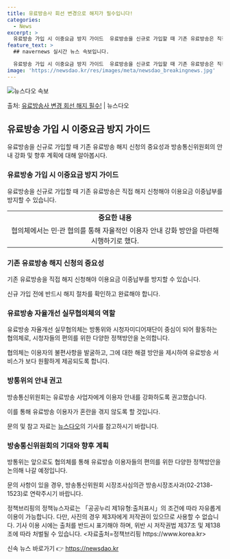 ```yaml
---
title: 유료방송사 회선 변경으로 해지가 필수입니다!
categories:
  - News
excerpt: >
  유료방송 가입 시 이중요금 방지 가이드  유료방송을 신규로 가입할 때 기존 유료방송은 직접 해지 신청해야 이…
feature_text: >
  ## navernews 실시간 뉴스 속보입니다.

  유료방송 가입 시 이중요금 방지 가이드  유료방송을 신규로 가입할 때 기존 유료방송은 직접 해지 신청해야 이…
image: 'https://newsdao.kr/res/images/meta/newsdao_breakingnews.jpg'
---
```


![뉴스다오 속보](https://newsdao.kr/res/images/meta/newsdao_breakingnews.jpg)

<p>출처: <a href="https://newsdao.kr/4495" rel="dofollow">유료방송사 변경 회선 해지 필수!</a> | 뉴스다오</p>

<h2 data-ke-size="size26">유료방송 가입 시 이중요금 방지 가이드</h2>
<p data-ke-size="size16">유료방송을 신규로 가입할 때 기존 유료방송 해지 신청의 중요성과 방송통신위원회의 안내 강화 및 향후 계획에 대해 알아봅시다.</p>

<h3><b>유료방송 가입 시 이중요금 방지 가이드</b></h3>
<p data-ke-size="size16">유료방송을 신규로 가입할 때 기존 유료방송은 직접 해지 신청해야 이용요금 이중납부를 방지할 수 있습니다.</p>

<table>
	<tr>
		<td style="text-align: center; height: 17px;"><b>중요한 내용</b></td>
	</tr>
	<tr>
		<td style="text-align: center; height: 17px;">협의체에서는 민·관 협의를 통해 자율적인 이용자 안내 강화 방안을 마련해 시행하기로 했다.</td>
	</tr>
</table>

<h3><b>기존 유료방송 해지 신청의 중요성</b></h3>
<p data-ke-size="size16">기존 유료방송을 직접 해지 신청해야 이용요금 이중납부를 방지할 수 있습니다.</p>
<p data-ke-size="size16">신규 가입 전에 반드시 해지 절차를 확인하고 완료해야 합니다.</p>

<h3><b>유료방송 자율개선 실무협의체의 역할</b></h3>
<p data-ke-size="size16">유료방송 자율개선 실무협의체는 방통위와 시청자미디어재단이 중심이 되어 활동하는 협의체로, 시청자들의 편의를 위한 다양한 정책방안을 논의합니다.</p>

<p data-ke-size="size16">협의체는 이용자의 불편사항을 발굴하고, 그에 대한 해결 방안을 제시하여 유료방송 서비스가 보다 원활하게 제공되도록 합니다.</p>

<h3><b>방통위의 안내 권고</b></h3>
<p data-ke-size="size16">방송통신위원회는 유료방송 사업자에게 이용자 안내를 강화하도록 권고했습니다.</p>

<p data-ke-size="size16">이를 통해 유료방송 이용자가 혼란을 겪지 않도록 할 것입니다.</p>

<p data-ke-size="size16">문의 및 참고 자료는 <a href="https://newsdao.kr/4495">뉴스다오</a>의 기사를 참고하시기 바랍니다.</p>

<h3><b>방송통신위원회의 기대와 향후 계획</b></h3>
<p>방통위는 앞으로도 협의체를 통해 유료방송 이용자들의 편의를 위한 다양한 정책방안을 논의해 나갈 예정입니다.</p>

<p data-ke-size="size16">문의 사항이 있을 경우, 방송통신위원회 시장조사심의관 방송시장조사과(02-2138-1523)로 연락주시기 바랍니다.</p>

<p data-ke-size="size16">정책브리핑의 정책뉴스자료는 「공공누리 제1유형:출처표시」의 조건에 따라 자유롭게 이용이 가능합니다. 다만, 사진의 경우 제3자에게 저작권이 있으므로 사용할 수 없습니다. 기사 이용 시에는 출처를 반드시 표기해야 하며, 위반 시 저작권법 제37조 및 제138조에 따라 처벌될 수 있습니다. <자료출처=정책브리핑 https://www.korea.kr></p> 

신속 뉴스 바로가기 👉 <a href="https://newsdao.kr" rel="dofollow">https://newsdao.kr</a>


